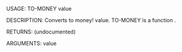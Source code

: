 USAGE:
     TO-MONEY value 

DESCRIPTION:
     Converts to money! value.
     TO-MONEY is a function .

RETURNS:
    (undocumented)

ARGUMENTS:
    value
